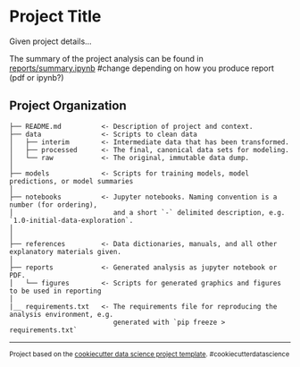 Project Title
==============================

Given project details...

The summary of the project analysis can be found in [reports/summary.ipynb](reports) #change depending on how you produce report (pdf or ipynb?)

Project Organization
------------

    ├── README.md          <- Description of project and context.
    ├── data               <- Scripts to clean data
    │   ├── interim        <- Intermediate data that has been transformed.
    │   ├── processed      <- The final, canonical data sets for modeling.
    │   └── raw            <- The original, immutable data dump.
    │
    ├── models             <- Scripts for training models, model predictions, or model summaries
    │
    ├── notebooks          <- Jupyter notebooks. Naming convention is a number (for ordering),
    │                         and a short `-` delimited description, e.g. `1.0-initial-data-exploration`.
    │                         
    │
    ├── references         <- Data dictionaries, manuals, and all other explanatory materials given.
    │
    ├── reports            <- Generated analysis as jupyter notebook or PDF.
    │   └── figures        <- Scripts for generated graphics and figures to be used in reporting
    │
    |__ requirements.txt   <- The requirements file for reproducing the analysis environment, e.g.
                              generated with `pip freeze > requirements.txt`
    

--------

<p><small>Project based on the <a target="_blank" href="https://drivendata.github.io/cookiecutter-data-science/">cookiecutter data science project template</a>. #cookiecutterdatascience</small></p>
